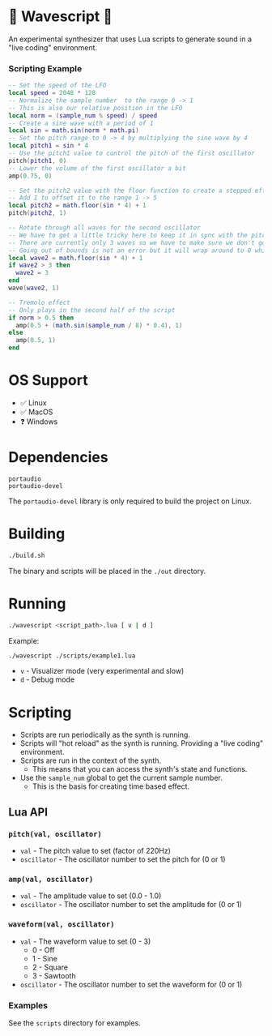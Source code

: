# 🌊 Wavescript 🌊
An experimental synthesizer that uses Lua scripts to generate sound in a "live coding" environment.

### Scripting Example
```lua
-- Set the speed of the LFO
local speed = 2048 * 128
-- Normalize the sample number  to the range 0 -> 1
-- This is also our relative position in the LFO
local norm = (sample_num % speed) / speed
-- Create a sine wave with a period of 1
local sin = math.sin(norm * math.pi)
-- Set the pitch range to 0 -> 4 by multiplying the sine wave by 4
local pitch1 = sin * 4
-- Use the pitch1 value to control the pitch of the first oscillator
pitch(pitch1, 0)
-- Lower the volume of the first oscillator a bit
amp(0.75, 0)

-- Set the pitch2 value with the floor function to create a stepped effect for the second oscillator
-- Add 1 to offset it to the range 1 -> 5
local pitch2 = math.floor(sin * 4) + 1
pitch(pitch2, 1)

-- Rotate through all waves for the second oscillator
-- We have to get a little tricky here to keep it in sync with the pitch changes
-- There are currently only 3 waves so we have to make sure we don't go out of bounds
-- Going out of bounds is not an error but it will wrap around to 0 which is off
local wave2 = math.floor(sin * 4) + 1
if wave2 > 3 then
  wave2 = 3
end
wave(wave2, 1)

-- Tremolo effect
-- Only plays in the second half of the script
if norm > 0.5 then
  amp(0.5 + (math.sin(sample_num / 8) * 0.4), 1)
else
  amp(0.5, 1)
end
```

# OS Support
- ✅ Linux
- ✅ MacOS
- ❓ Windows 

# Dependencies
```
portaudio
portaudio-devel
```

The `portaudio-devel` library is only required to build the project on Linux.

# Building
```bash
./build.sh
```

The binary and scripts will be placed in the `./out` directory.

# Running
```bash
./wavescript <script_path>.lua [ v | d ]
```
Example:
```bash
./wavescript ./scripts/example1.lua
```

- `v` - Visualizer mode (very experimental and slow)
- `d` - Debug mode

# Scripting
- Scripts are run periodically as the synth is running.
- Scripts will "hot reload" as the synth is running. Providing a "live coding" environment.
- Scripts are run in the context of the synth. 
    - This means that you can access the synth's state and functions.
- Use the `sample_num` global to get the current sample number. 
    - This is the basis for creating time based effect.

## Lua API
### `pitch(val, oscillator)`
- `val` - The pitch value to set (factor of 220Hz)
- `oscillator` - The oscillator number to set the pitch for (0 or 1)

### `amp(val, oscillator)`
- `val` - The amplitude value to set (0.0 - 1.0)
- `oscillator` - The oscillator number to set the amplitude for (0 or 1)

### `waveform(val, oscillator)`
- `val` - The waveform value to set (0 - 3)
    - 0 - Off
    - 1 - Sine
    - 2 - Square
    - 3 - Sawtooth
- `oscillator` - The oscillator number to set the waveform for (0 or 1)

### Examples
See the `scripts` directory for examples.
